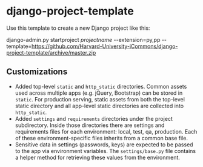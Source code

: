 django-project-template
=======================

Use this template to create a new Django project like this:

django-admin.py startproject _projectname_ --extension=py,pp --template=https://github.com/Harvard-University-iCommons/django-project-template/archive/master.zip

## Customizations

* Added top-level `static` and `http_static` directories.  Common assets used across multiple apps (e.g. jQuery, Bootstrap) can be stored in `static`.  For production serving, static assets from both the top-level static directory and all app-level static directories are collected into `http_static`.
* Added `settings` and `requirements` directories under the project subdirectory.  Inside those directories there are settings and requirements files for each environment: local, test, qa, production. Each of these environment-specific files inherits from a common base file. 
* Sensitive data in settings (passwords, keys) are expected to be passed to the app via environment variables.  The `settings/base.py` file contains a helper method for retrieving these values from the environment. 

